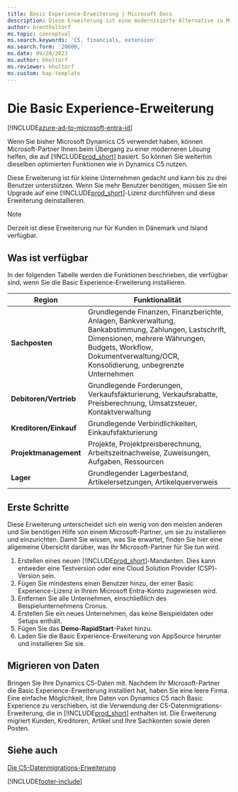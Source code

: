 ```yaml
---
title: Basic Experience-Erweiterung | Microsoft Docs
description: Diese Erweiterung ist eine modernisierte Alternative zu Microsoft Dynamics C5.
author: brentholtorf
ms.topic: conceptual
ms.search.keywords: 'C5, financials, extension'
ms.search.form: '20600,'
ms.date: 09/28/2023
ms.author: bholtorf
ms.reviewer: bholtorf
ms.custom: bap-template
---
```


# <a name="the-basic-experience-extension"></a>Die Basic Experience-Erweiterung

[!INCLUDE[azure-ad-to-microsoft-entra-id](~/../shared-content/shared/azure-ad-to-microsoft-entra-id.md)]

Wenn Sie bisher Microsoft Dynamics C5 verwendet haben, können Microsoft-Partner Ihnen beim Übergang zu einer moderneren Lösung helfen, die auf [!INCLUDE[prod_short](includes/prod_short.md)] basiert. So können Sie weiterhin dieselben optimierten Funktionen wie in Dynamics C5 nutzen.

Diese Erweiterung ist für kleine Unternehmen gedacht und kann bis zu drei Benutzer unterstützen. Wenn Sie mehr Benutzer benötigen, müssen Sie ein Upgrade auf eine [!INCLUDE[prod_short](includes/prod_short.md)]-Lizenz durchführen und diese Erweiterung deinstallieren.

> [!NOTE]
> Derzeit ist diese Erweiterung nur für Kunden in Dänemark und Island verfügbar.

## <a name="whats-available"></a>Was ist verfügbar

In der folgenden Tabelle werden die Funktionen beschrieben, die verfügbar sind, wenn Sie die Basic Experience-Erweiterung installieren.

|Region  |Funktionalität  |
|---------|---------|
|**Sachposten** |Grundlegende Finanzen, Finanzberichte, Anlagen, Bankverwaltung, Bankabstimmung, Zahlungen, Lastschrift, Dimensionen, mehrere Währungen, Budgets, Workflow, Dokumentverwaltung/OCR, Konsolidierung, unbegrenzte Unternehmen|
|**Debitoren/Vertrieb** |Grundlegende Forderungen, Verkaufsfakturierung, Verkaufsrabatte, Preisberechnung, Umsatzsteuer, Kontaktverwaltung |
|**Kreditoren/Einkauf** |Grundlegende Verbindlichkeiten, Einkaufsfakturierung |
|**Projektmanagement** |Projekte, Projektpreisberechnung, Arbeitszeitnachweise, Zuweisungen, Aufgaben, Ressourcen |
|**Lager** |Grundlegender Lagerbestand, Artikelersetzungen, Artikelquerverweis |

## <a name="getting-started"></a>Erste Schritte

Diese Erweiterung unterscheidet sich ein wenig von den meisten anderen und Sie benötigen Hilfe von einem Microsoft-Partner, um sie zu installieren und einzurichten. Damit Sie wissen, was Sie erwartet, finden Sie hier eine allgemeine Übersicht darüber, was Ihr Microsoft-Partner für Sie tun wird.

1. Erstellen eines neuen [!INCLUDE[prod_short](includes/prod_short.md)]-Mandanten. Dies kann entweder eine Testversion oder eine Cloud Solution Provider (CSP)-Version sein.
2. Fügen Sie mindestens einen Benutzer hinzu, der einer Basic Experience-Lizenz in Ihrem Microsoft Entra-Konto zugewiesen wird.
3. Entfernen Sie alle Unternehmen, einschließlich des Beispielunternehmens Cronus.
4. Erstellen Sie ein neues Unternehmen, das keine Beispieldaten oder Setups enthält.
5. Fügen Sie das **Demo-RapidStart**-Paket hinzu. <!--what does the package contain?-->
6. Laden Sie die Basic Experience-Erweiterung von AppSource herunter und installieren Sie sie.

## <a name="migrating-data"></a>Migrieren von Daten

Bringen Sie Ihre Dynamics C5-Daten mit. Nachdem Ihr Microsoft-Partner die Basic Experience-Erweiterung installiert hat, haben Sie eine leere Firma. Eine einfache Möglichkeit, Ihre Daten von Dynamics C5 nach Basic Experience zu verschieben, ist die Verwendung der C5-Datenmigrations-Erweiterung, die in [!INCLUDE[prod_short](includes/prod_short.md)] enthalten ist. Die Erweiterung migriert Kunden, Kreditoren, Artikel und Ihre Sachkonten sowie deren Posten.

## <a name="see-also"></a>Siehe auch

[Die C5-Datenmigrations-Erweiterung](ui-extensions-c5-data-migration.md)  

[!INCLUDE[footer-include](includes/footer-banner.md)]
